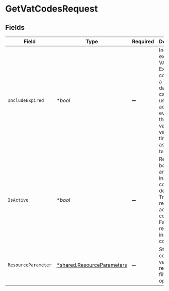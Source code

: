 # GetVatCodesRequest


## Fields

| Field                                                                                                                                                                 | Type                                                                                                                                                                  | Required                                                                                                                                                              | Description                                                                                                                                                           |
| --------------------------------------------------------------------------------------------------------------------------------------------------------------------- | --------------------------------------------------------------------------------------------------------------------------------------------------------------------- | --------------------------------------------------------------------------------------------------------------------------------------------------------------------- | --------------------------------------------------------------------------------------------------------------------------------------------------------------------- |
| `IncludeExpired`                                                                                                                                                      | **bool*                                                                                                                                                               | :heavy_minus_sign:                                                                                                                                                    | Include expired VAT codes. Expired codes has a ValidTo date and can still be used for accounting events in the validFrom - validTo timeframe as long as it is active. |
| `IsActive`                                                                                                                                                            | **bool*                                                                                                                                                               | :heavy_minus_sign:                                                                                                                                                    | Returns both active and inactive codes as default. True returns active codes, False returns only inactive codes.                                                      |
| `ResourceParameter`                                                                                                                                                   | [*shared.ResourceParameters](../../../pkg/models/shared/resourceparameters.md)                                                                                        | :heavy_minus_sign:                                                                                                                                                    | Structure containing various resource-filter options                                                                                                                  |